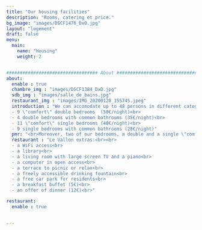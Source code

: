 ```yaml
---
title: "Our housing facilities"
description: "Rooms, catering et price."
bg_image: "images/DSCF1476_DxO.jpg"
layout: "logement"
draft: false
menu:
  main:
    name: "Housing"
    weight: 2


################################## About #####################################
about:
  enable : true
  chambre_img : "images/DSCF1384_DxO.jpg"
  sdb_img : "images/salle_de_bains.jpg"
  restaurant_img : "images/IMG_20200128_155745.jpeg"
  introduction : "We can accomodate up to 48 persons in different categories of rooms:<br><br>
  - 9 \"comfort\" double bedrooms  (50€/night)<br>
  - 4 double bedrooms with common bathrooms (35€/night)<br>
  - 11 \"comfort\" single bedrooms (40€/night)<br>
  - 9 single bedrooms with common bathrooms (28€/night)"
  pmr: "<br>Moreover, two of our bedrooms, a double and a single \"comfort\" bedrooms, are equipped with a medical bed, a shower and a configuration adapted for accomodating persons of reduced mobility."
  restaurant : "Le Vallon extras:<br><br>
  - a WiFi access<br>
  - a library<br>
  - a living room with large screen TV and a piano<br>
  - a computer in open access<br>
  - a terrace to picnic or relax<br>
  - a freely accessible drinking fountain<br>
  - a free car park for residents<br>
  - a breakfast buffet (5€)<br>
  - an offer of dinner (12€)<br>"

restaurant:
  enable : true
  

---
```

